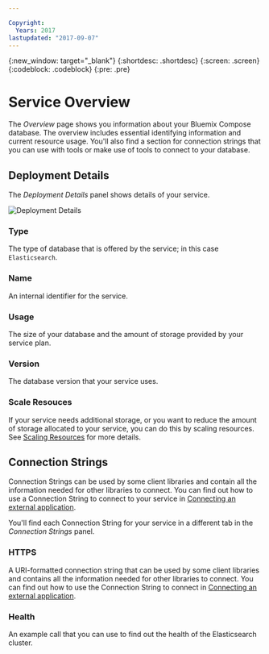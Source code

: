 ```yaml
---

Copyright:
  Years: 2017
lastupdated: "2017-09-07"
---
```


{:new_window: target="_blank"}
{:shortdesc: .shortdesc}
{:screen: .screen}
{:codeblock: .codeblock}
{:pre: .pre}

# Service Overview

The _Overview_ page shows you information about your Bluemix Compose database. The overview includes essential identifying information and current resource usage. You'll also find a section for connection strings that you can use with tools or make use of tools to connect to your database.

## Deployment Details

The _Deployment Details_ panel shows details of your service.

![Deployment Details](./images/deployment-details.png "A view of the Deployment Details panel")

### Type

The type of database that is offered by the service; in this case `Elasticsearch`.

### Name

An internal identifier for the service.

### Usage

The size of your database and the amount of storage provided by your service plan.

### Version

The database version that your service uses.

### Scale Resouces

If your service needs additional storage, or you want to reduce the amount of storage allocated to your service, you can do this by scaling resources. See [Scaling Resources](./dashboard-scaling-resources.html) for more details.

## Connection Strings

Connection Strings can be used by some client libraries and contain all the information needed for other libraries to connect. You can find out how to use a Connection String to connect to your service in [Connecting an external application](./connecting-external.html).

You'll find each Connection String for your service in a different tab in the _Connection Strings_ panel.

### HTTPS

A URI-formatted connection string that can be used by some client libraries and contains all the information needed for other libraries to connect. You can find out how to use the Connection String to connect in [Connecting an external application](./connecting-external.html).

### Health

An example call that you can use to find out the health of the Elasticsearch cluster.